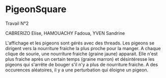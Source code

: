 # PigeonSquare

Travail N°2

CABRERIZO Elise, HAMOUACHY Fadoua, YVEN Sandrine

L'affichage et les pigeons sont gérés avec des threads. Les pigeons se dirigent vers la nourriture fraiche la plus proche pour la manger. 
A chaque clique de sourie, une nourriture fraiche (graine jaune) apparait. Elle n'est plus fraiche après un certain temps (graine marron) et désintéresse les pigeons qui s'arrête de bouger s'il n'y a plus de nourriture fraiche. 
A des occurences aléatoires, il y a une perturbation qui éloigne un pigeon.  


